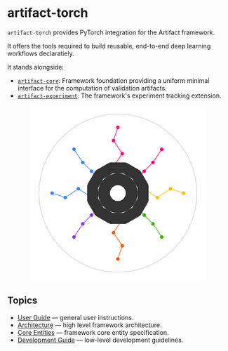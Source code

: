 # artifact-torch

`artifact-torch` provides PyTorch integration for the Artifact framework.

It offers the tools required to build reusable, end-to-end deep learning workflows declaratiely.

It stands alongside:
- [`artifact-core`](https://github.com/vasileios-ektor-papoulias/artifact-ml/tree/main/artifact-core): Framework foundation providing a uniform minimal interface for the computation of validation artifacts.
- [`artifact-experiment`](https://github.com/vasileios-ektor-papoulias/artifact-ml/tree/main/artifact-experiment): The framework's experiment tracking extension.

<p align="center">
  <img src="assets/artifact_ml_logo.svg" width="400" alt="Artifact-ML Logo">
</p>

## Topics

- [User Guide](user_guide.md) — general user instructions.
- [Architecture](architecture.md) — high level framework architecture.  
- [Core Entities](core_entities.md) — framework core entity specification.
- [Development Guide](development_guide.md) — low-level development guidelines.